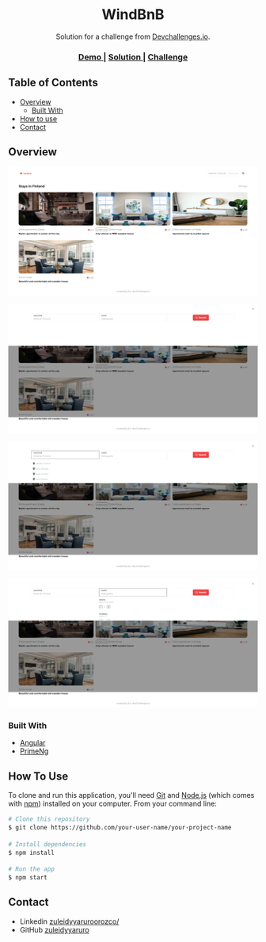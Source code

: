 <!-- Please update value in the {}  -->

<h1 align="center">WindBnB</h1>

<div align="center">
   Solution for a challenge from  <a href="http://devchallenges.io" target="_blank">Devchallenges.io</a>.
</div>

<div align="center">
  <h3>
    <a href="https://teal-gaufre-81559a.netlify.app/">
      Demo
    </a>
    <span> | </span>
    <a href="https://github.com/zuleidyyaruro/windbnbapp">
      Solution
    </a>
    <span> | </span>
    <a href="https://devchallenges.io/challenges/3JFYedSOZqAxYuOCNmYD">
      Challenge
    </a>
  </h3>
</div>

<!-- TABLE OF CONTENTS -->

## Table of Contents

- [Overview](#overview)
  - [Built With](#built-with)
- [How to use](#how-to-use)
- [Contact](#contact)

<!-- OVERVIEW -->

## Overview

![screenshot](https://github.com/zuleidyyaruro/windbnbapp/blob/main/screencapture-teal-gaufre-81559a-netlify-app-2023-04-14-08_56_19.png)

![screenshot](https://github.com/zuleidyyaruro/windbnbapp/blob/main/screencapture-teal-gaufre-81559a-netlify-app-2023-04-14-08_56_30.png)

![screenshot](https://github.com/zuleidyyaruro/windbnbapp/blob/main/screencapture-teal-gaufre-81559a-netlify-app-2023-04-14-08_56_39.png)

![screenshot](https://github.com/zuleidyyaruro/windbnbapp/blob/main/screencapture-teal-gaufre-81559a-netlify-app-2023-04-14-08_56_50.png)

### Built With

<!-- This section should list any major frameworks that you built your project using. Here are a few examples.-->

- [Angular](https://angular.io/cli)
- [PrimeNg](https://primeng.org/)

## How To Use

<!-- Example: -->

To clone and run this application, you'll need [Git](https://git-scm.com) and [Node.js](https://nodejs.org/en/download/) (which comes with [npm](http://npmjs.com)) installed on your computer. From your command line:

```bash
# Clone this repository
$ git clone https://github.com/your-user-name/your-project-name

# Install dependencies
$ npm install

# Run the app
$ npm start
```

## Contact

- Linkedin [zuleidyyaruroorozco/](https://www.linkedin.com/in/zuleidyyaruroorozco/)
- GitHub [zuleidyyaruro](https://github.com/zuleidyyaruro)
